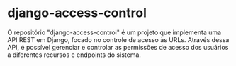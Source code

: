# django-access-control
O repositório "django-access-control" é um projeto que implementa uma API REST em Django, focado no controle de acesso às URLs. Através dessa API, é possível gerenciar e controlar as permissões de acesso dos usuários a diferentes recursos e endpoints do sistema.
